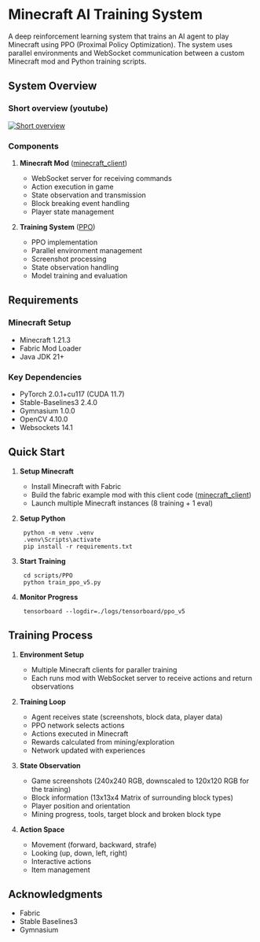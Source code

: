 # Minecraft AI Training System

A deep reinforcement learning system that trains an AI agent to play Minecraft using PPO (Proximal Policy Optimization). The system uses parallel environments and WebSocket communication between a custom Minecraft mod and Python training scripts.

## System Overview


### Short overview (youtube)
[![Short overview](https://img.youtube.com/vi/6ekARYFlnS0/0.jpg)](https://www.youtube.com/watch?v=6ekARYFlnS0)



### Components
1. **Minecraft Mod** ([minecraft_client](./minecraft_client))
   - WebSocket server for receiving commands
   - Action execution in game
   - State observation and transmission
   - Block breaking event handling
   - Player state management

2. **Training System** ([PPO](./scripts/PPO))
   - PPO implementation
   - Parallel environment management
   - Screenshot processing
   - State observation handling
   - Model training and evaluation

## Requirements

### Minecraft Setup
- Minecraft 1.21.3
- Fabric Mod Loader
- Java JDK 21+

### Key Dependencies
- PyTorch 2.0.1+cu117 (CUDA 11.7)
- Stable-Baselines3 2.4.0
- Gymnasium 1.0.0
- OpenCV 4.10.0
- Websockets 14.1

## Quick Start

1. **Setup Minecraft**
   - Install Minecraft with Fabric
   - Build the fabric example mod with this client code ([minecraft_client](./minecraft_client))
   - Launch multiple Minecraft instances (8 training + 1 eval)

2. **Setup Python**

        python -m venv .venv
        .venv\Scripts\activate
        pip install -r requirements.txt

3. **Start Training**

        cd scripts/PPO
        python train_ppo_v5.py

4. **Monitor Progress**

        tensorboard --logdir=./logs/tensorboard/ppo_v5

## Training Process

1. **Environment Setup**
   - Multiple Minecraft clients for paraller training
   - Each runs mod with WebSocket server to receive actions and return observations

2. **Training Loop**
   - Agent receives state (screenshots, block data, player data)
   - PPO network selects actions
   - Actions executed in Minecraft
   - Rewards calculated from mining/exploration
   - Network updated with experiences

3. **State Observation**
   - Game screenshots (240x240 RGB, downscaled to 120x120 RGB for the training)
   - Block information (13x13x4 Matrix of surrounding block types)
   - Player position and orientation
   - Mining progress, tools, target block and broken block type

4. **Action Space**
   - Movement (forward, backward, strafe)
   - Looking (up, down, left, right)
   - Interactive actions
   - Item management



## Acknowledgments
   - Fabric
   - Stable Baselines3
   - Gymnasium
